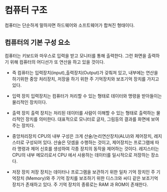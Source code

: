# 컴퓨터 구조
컴퓨터는 단순하게 말하자면 하드웨어와 소프트웨어가 합쳐진 형태이다.

## 컴퓨터의 기본 구성 요소
컴퓨터는 키보드와 마우스로 입력을 받고 모니터를 통해 출력한다. 그런 화면을 출력하기 위해 컴퓨터의 어디선가 또 연산을 하고 있을 것이다.
- 즉 컴퓨터는 입력장치(input),출력장치(Output)가 갖춰져 있고, 내부에는 연산을 하기위한 중앙 처리장치, 저장을 하기 위한 주 기억장치와 보조기억 장치를 가지고 있다.

- 입력 장치
입력장치는 컴퓨터가 처리할 수 있는 형태로 데이터와 명령을 받아들이는 물리적인 장치이다. 

- 출력 장치
출력 장치는 처리된 데이터를 사람이 이해할 수 있는 형태로 출력하는 물리적인 장치를 의미한다. 대표적으로 모니터로 글자, 그림등의 결과를 화면에 보여주는 장치다.

- 중앙처리장치
CPU의 내부 구성은 크게 산술/논리연산장치(ALU)와 제어장치, 레지스터로 구성되어 있다. 산술은 덧셈을 수행하는 것이고, 제어장치는 프로그램에 따라 명령과 제어 신호를 생성하여 각종 장치의 동작을 제어하는 것이다. 레지스터는 CPU의 내부 메모리로서 CPU 에서 사용하는 데이터를 일시적으로 저장하는 장소다.

- 저장 장치
저장 장치는 데이터나 프로그램을 보관하기 위한 일차 기억 장치인 주 기억장치 (Memory)와 주 기억 장치를 보조하기 위한 디스크와 씨디 같은 보조기억 장치가 존재하고 있다. 주 기억 장치의 종류로는 RAM 과 ROM이 존재한다. 